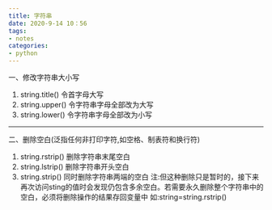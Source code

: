 ```yaml
---
title: 字符串
date: 2020-9-14 10：56
tags:
- notes
categories:
- python
---
```

一、修改字符串大小写

1. string.title()  令首字母大写
2. string.upper()  令字符串字母全部改为大写
3. string.lower()  令字符串字母全部改为小写

***
二、删除空白(泛指任何非打印字符,如空格、制表符和换行符)

1. string.rstrip() 删除字符串末尾空白
2. string.lstrip() 删除字符串开头空白
3. string.strip()  同时删除字符串两端的空白
注:但这种删除只是暂时的，接下来再次访问sting的值时会发现仍包含多余空白。若需要永久删除整个字符串中的空白，必须将删除操作的结果存回变量中
如:string=string.rstrip()
